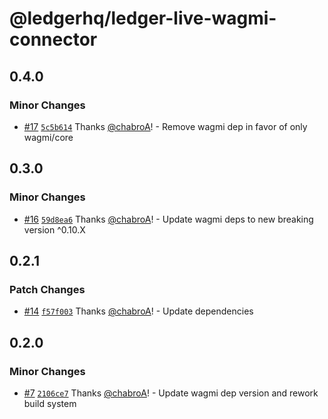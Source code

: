 # @ledgerhq/ledger-live-wagmi-connector

## 0.4.0

### Minor Changes

- [#17](https://github.com/LedgerHQ/ledger-live-wagmi-connector/pull/17) [`5c5b614`](https://github.com/LedgerHQ/ledger-live-wagmi-connector/commit/5c5b6142d1dd8ac3e1a767f443f192678bf8bb47) Thanks [@chabroA](https://github.com/chabroA)! - Remove wagmi dep in favor of only wagmi/core

## 0.3.0

### Minor Changes

- [#16](https://github.com/LedgerHQ/ledger-live-wagmi-connector/pull/16) [`59d8ea6`](https://github.com/LedgerHQ/ledger-live-wagmi-connector/commit/59d8ea6888f2101586eb624599cc10d4ca94ce68) Thanks [@chabroA](https://github.com/chabroA)! - Update wagmi deps to new breaking version ^0.10.X

## 0.2.1

### Patch Changes

- [#14](https://github.com/LedgerHQ/ledger-live-wagmi-connector/pull/14) [`f57f003`](https://github.com/LedgerHQ/ledger-live-wagmi-connector/commit/f57f00380768b914af4800d4f579ff407677508b) Thanks [@chabroA](https://github.com/chabroA)! - Update dependencies

## 0.2.0

### Minor Changes

- [#7](https://github.com/LedgerHQ/ledger-live-wagmi-connector/pull/7) [`2106ce7`](https://github.com/LedgerHQ/ledger-live-wagmi-connector/commit/2106ce7fced38e6c42d52bed5b06bcb242f45c2c) Thanks [@chabroA](https://github.com/chabroA)! - Update wagmi dep version and rework build system
